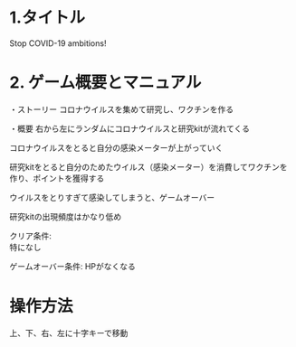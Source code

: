<h1>1.タイトル</h1>
Stop COVID-19 ambitions! <br>

<h1>2. ゲーム概要とマニュアル</h1>
・ストーリー 
コロナウイルスを集めて研究し、ワクチンを作る 

・概要
右から左にランダムにコロナウイルスと研究kitが流れてくる 

コロナウイルスをとると自分の感染メーターが上がっていく 

研究kitをとると自分のためたウイルス（感染メーター）を消費してワクチンを作り、ポイントを獲得する 

ウイルスをとりすぎて感染してしまうと、ゲームオーバー 

研究kitの出現頻度はかなり低め 

クリア条件:  
特になし 

ゲームオーバー条件: 
HPがなくなる 

<h1>操作方法</h1> 
上、下、右、左に十字キーで移動 

 


